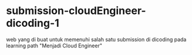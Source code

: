 # submission-cloudEngineer-dicoding-1
web yang di buat untuk memenuhi salah satu submission di dicoding pada learning path "Menjadi Cloud Engineer" 
